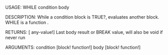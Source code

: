 USAGE:
     WHILE condition body 

DESCRIPTION:
     While a condition block is TRUE?, evaluates another block.
     WHILE is a function .

RETURNS: [<opt> any-value!]
    Last body result or BREAK value, will also be void if never run

ARGUMENTS:
    condition [block! function!]
    body [block! function!]
